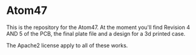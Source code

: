 # Atom47

This is the repository for the Atom47. At the moment you'll find Revision 4 AND 5 of the PCB, the final plate file and a design for a 3d printed case.

The Apache2 license apply to all of these works.